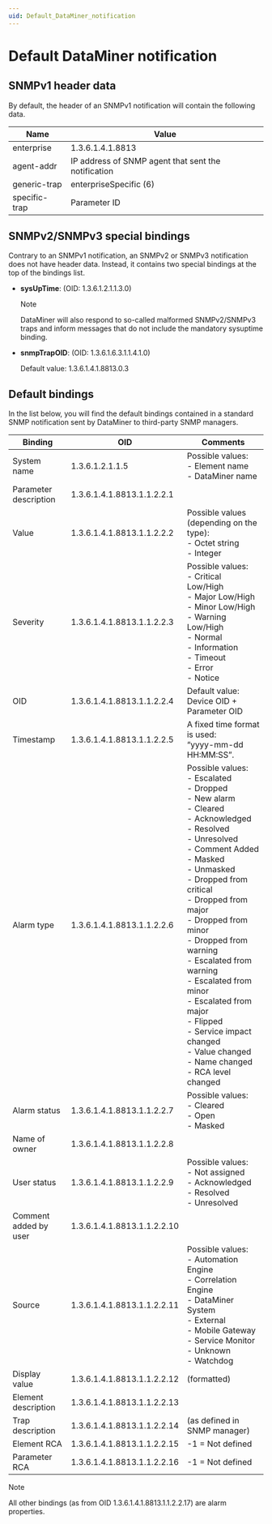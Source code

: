 ```yaml
---
uid: Default_DataMiner_notification
---
```


# Default DataMiner notification

## SNMPv1 header data

By default, the header of an SNMPv1 notification will contain the following data.

| Name          | Value                                               |
|---------------|-----------------------------------------------------|
| enterprise    | 1.3.6.1.4.1.8813                                    |
| agent-addr    | IP address of SNMP agent that sent the notification |
| generic-trap  | enterpriseSpecific (6)                              |
| specific-trap | Parameter ID                                        |

## SNMPv2/SNMPv3 special bindings

Contrary to an SNMPv1 notification, an SNMPv2 or SNMPv3 notification does not have header data. Instead, it contains two special bindings at the top of the bindings list.

- **sysUpTime**: (OID: 1.3.6.1.2.1.1.3.0)

    > [!NOTE]
    > DataMiner will also respond to so-called malformed SNMPv2/SNMPv3 traps and inform messages that do not include the mandatory sysuptime binding.

- **snmpTrapOID**: (OID: 1.3.6.1.6.3.1.1.4.1.0)

    Default value: 1.3.6.1.4.1.8813.0.3

## Default bindings

In the list below, you will find the default bindings contained in a standard SNMP notification sent by DataMiner to third-party SNMP managers.

| Binding               | OID                         | Comments                                                                                                                                                                                                                                                                                                                                                                                                                                                                                                                                                                                                                                                                                                                                                                                                                                                                                                                                                                                                                                                                                                                                                                                                                                                                                                                                                                                                                                                                                                                                                                                                                                                                                                                                                                                                                                                                                                                                              |
|-----------------------|-----------------------------|-------------------------------------------------------------------------------------------------------------------------------------------------------------------------------------------------------------------------------------------------------------------------------------------------------------------------------------------------------------------------------------------------------------------------------------------------------------------------------------------------------------------------------------------------------------------------------------------------------------------------------------------------------------------------------------------------------------------------------------------------------------------------------------------------------------------------------------------------------------------------------------------------------------------------------------------------------------------------------------------------------------------------------------------------------------------------------------------------------------------------------------------------------------------------------------------------------------------------------------------------------------------------------------------------------------------------------------------------------------------------------------------------------------------------------------------------------------------------------------------------------------------------------------------------------------------------------------------------------------------------------------------------------------------------------------------------------------------------------------------------------------------------------------------------------------------------------------------------------------------------------------------------------------------------------------------------------|
| System name           | 1.3.6.1.2.1.1.5             | Possible values:<br> -  Element name<br> -  DataMiner name                                                                                                                                                                                                                                                                                                                                                                                                                                                                                                                                                                                                                                                                                                                                                                                                                                                                                                                                                                                                                                                                                                                                                                                                                                                                                                                                                                                                                                                                                                                                                                                                                                                                                                                                                              |
| Parameter description | 1.3.6.1.4.1.8813.1.1.2.2.1  |                                                                                                                                                                                                                                                                                                                                                                                                                                                                                                                                                                                                                                                                                                                                                                                                                                                                                                                                                                                                                                                                                                                                                                                                                                                                                                                                                                                                                                                                                                                                                                                                                                                                                                                                                                                                                                                                                                                                                      |
| Value                 | 1.3.6.1.4.1.8813.1.1.2.2.2  | Possible values (depending on the type):<br> -  Octet string<br> -  Integer                                                                                                                                                                                                                                                                                                                                                                                                                                                                                                                                                                                                                                                                                                                                                                                                                                                                                                                                                                                                                                                                                                                                                                                                                                                                                                                                                                                                                                                                                                                                                                                                                                                                                                                                             |
| Severity              | 1.3.6.1.4.1.8813.1.1.2.2.3  | Possible values:<br> -  Critical Low/High<br> -  Major Low/High<br> -  Minor Low/High<br> -  Warning Low/High<br> -  Normal<br> -  Information<br> -  Timeout<br> -  Error<br> -  Notice                                                                                                                                                                                                                                                                                                                                                                                                                                                                                                                                                                                                                                                                                                                                                                                                                                                                                                                                                                                                                                                                                                                                                                       |
| OID                   | 1.3.6.1.4.1.8813.1.1.2.2.4  | Default value: Device OID + Parameter OID                                                                                                                                                                                                                                                                                                                                                                                                                                                                                                                                                                                                                                                                                                                                                                                                                                                                                                                                                                                                                                                                                                                                                                                                                                                                                                                                                                                                                                                                                                                                                                                                                                                                                                                                                                                                                                                                                                             |
| Timestamp             | 1.3.6.1.4.1.8813.1.1.2.2.5  | A fixed time format is used: <br>“yyyy-mm-dd HH:MM:SS”.                                                                                                                                                                                                                                                                                                                                                                                                                                                                                                                                                                                                                                                                                                                                                                                                                                                                                                                                                                                                                                                                                                                                                                                                                                                                                                                                                                                                                                                                                                                                                                                                                                                                                                                                                                                                                                                                                               |
| Alarm type            | 1.3.6.1.4.1.8813.1.1.2.2.6  | Possible values:<br> -  Escalated<br> -  Dropped<br> -  New alarm<br> -  Cleared<br> -  Acknowledged<br> -  Resolved<br> -  Unresolved<br> -  Comment Added<br> -  Masked<br> -  Unmasked<br> -  Dropped from critical<br> -  Dropped from major<br> -  Dropped from minor<br> -  Dropped from warning<br> -  Escalated from warning<br> -  Escalated from minor<br> -  Escalated from major<br> -  Flipped<br> -  Service impact changed<br> -  Value changed<br> -  Name changed<br> -  RCA level changed |
| Alarm status          | 1.3.6.1.4.1.8813.1.1.2.2.7  | Possible values:<br> -  Cleared<br> -  Open<br> -  Masked                                                                                                                                                                                                                                                                                                                                                                                                                                                                                                                                                                                                                                                                                                                                                                                                                                                                                                                                                                                                                                                                                                                                                                                                                                                                                                                                                                                                                                                                                                                                                                                                                                                                                                |
| Name of owner         | 1.3.6.1.4.1.8813.1.1.2.2.8  |                                                                                                                                                                                                                                                                                                                                                                                                                                                                                                                                                                                                                                                                                                                                                                                                                                                                                                                                                                                                                                                                                                                                                                                                                                                                                                                                                                                                                                                                                                                                                                                                                                                                                                                                                                                                                                                                                                                                                      |
| User status           | 1.3.6.1.4.1.8813.1.1.2.2.9  | Possible values:<br> -  Not assigned<br> -  Acknowledged<br> -  Resolved<br> -  Unresolved                                                                                                                                                                                                                                                                                                                                                                                                                                                                                                                                                                                                                                                                                                                                                                                                                                                                                                                                                                                                                                                                                                                                                                                                                                                                                                                                                                                                                                                                                                                                                                                                |
| Comment added by user | 1.3.6.1.4.1.8813.1.1.2.2.10 |                                                                                                                                                                                                                                                                                                                                                                                                                                                                                                                                                                                                                                                                                                                                                                                                                                                                                                                                                                                                                                                                                                                                                                                                                                                                                                                                                                                                                                                                                                                                                                                                                                                                                                                                                                                                                                                                                                                                                      |
| Source                | 1.3.6.1.4.1.8813.1.1.2.2.11 | Possible values:<br> -  Automation Engine<br> -  Correlation Engine<br> -  DataMiner System<br> -  External<br> -  Mobile Gateway<br> -  Service Monitor<br> -  Unknown<br> -  Watchdog                                                                                                                                                                                                                                                                                                                                                                                                                                                                                                                                                                                                                                                                                                                                                                                                                                                                                                                                                                                                                                                                                                                                                                                                                                       |
| Display value         | 1.3.6.1.4.1.8813.1.1.2.2.12 | (formatted)                                                                                                                                                                                                                                                                                                                                                                                                                                                                                                                                                                                                                                                                                                                                                                                                                                                                                                                                                                                                                                                                                                                                                                                                                                                                                                                                                                                                                                                                                                                                                                                                                                                                                                                                                                                                                                                                                                                                           |
| Element description   | 1.3.6.1.4.1.8813.1.1.2.2.13 |                                                                                                                                                                                                                                                                                                                                                                                                                                                                                                                                                                                                                                                                                                                                                                                                                                                                                                                                                                                                                                                                                                                                                                                                                                                                                                                                                                                                                                                                                                                                                                                                                                                                                                                                                                                                                                                                                                                                                      |
| Trap description      | 1.3.6.1.4.1.8813.1.1.2.2.14 | (as defined in SNMP manager)                                                                                                                                                                                                                                                                                                                                                                                                                                                                                                                                                                                                                                                                                                                                                                                                                                                                                                                                                                                                                                                                                                                                                                                                                                                                                                                                                                                                                                                                                                                                                                                                                                                                                                                                                                                                                                                                                                                          |
| Element RCA           | 1.3.6.1.4.1.8813.1.1.2.2.15 | -1 = Not defined                                                                                                                                                                                                                                                                                                                                                                                                                                                                                                                                                                                                                                                                                                                                                                                                                                                                                                                                                                                                                                                                                                                                                                                                                                                                                                                                                                                                                                                                                                                                                                                                                                                                                                                                                                                                                                                                                                                                      |
| Parameter RCA         | 1.3.6.1.4.1.8813.1.1.2.2.16 | -1 = Not defined                                                                                                                                                                                                                                                                                                                                                                                                                                                                                                                                                                                                                                                                                                                                                                                                                                                                                                                                                                                                                                                                                                                                                                                                                                                                                                                                                                                                                                                                                                                                                                                                                                                                                                                                                                                                                                                                                                                                      |

> [!NOTE]
> All other bindings (as from OID 1.3.6.1.4.1.8813.1.1.2.2.17) are alarm properties.
>
